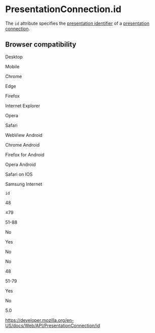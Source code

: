 # PresentationConnection.id

The `id` attribute specifies the [presentation identifier](https://www.w3.org/TR/presentation-api/#dfn-presentation-identifier) of a [presentation connection](https://www.w3.org/TR/presentation-api/#dfn-presentation-connection).

## Browser compatibility

Desktop

Mobile

Chrome

Edge

Firefox

Internet Explorer

Opera

Safari

WebView Android

Chrome Android

Firefox for Android

Opera Android

Safari on IOS

Samsung Internet

`id`

48

≤79

51-88

No

Yes

No

No

48

51-79

Yes

No

5.0

<a href="https://developer.mozilla.org/en-US/docs/Web/API/PresentationConnection/id" class="_attribution-link">https://developer.mozilla.org/en-US/docs/Web/API/PresentationConnection/id</a>
